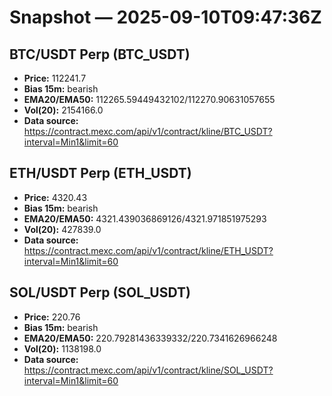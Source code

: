 # Snapshot — 2025-09-10T09:47:36Z

## BTC/USDT Perp (BTC_USDT)
- **Price:** 112241.7
- **Bias 15m:** bearish
- **EMA20/EMA50:** 112265.59449432102/112270.90631057655
- **Vol(20):** 2154166.0
- **Data source:** https://contract.mexc.com/api/v1/contract/kline/BTC_USDT?interval=Min1&limit=60

## ETH/USDT Perp (ETH_USDT)
- **Price:** 4320.43
- **Bias 15m:** bearish
- **EMA20/EMA50:** 4321.439036869126/4321.971851975293
- **Vol(20):** 427839.0
- **Data source:** https://contract.mexc.com/api/v1/contract/kline/ETH_USDT?interval=Min1&limit=60

## SOL/USDT Perp (SOL_USDT)
- **Price:** 220.76
- **Bias 15m:** bearish
- **EMA20/EMA50:** 220.79281436339332/220.7341626966248
- **Vol(20):** 1138198.0
- **Data source:** https://contract.mexc.com/api/v1/contract/kline/SOL_USDT?interval=Min1&limit=60
